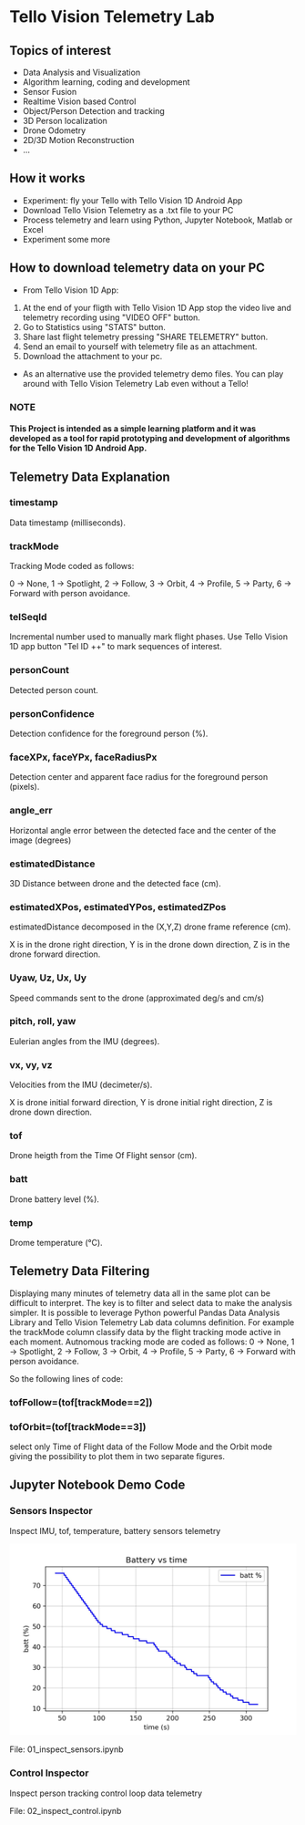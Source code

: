 # Tello Vision Telemetry Lab

## Topics of interest
- Data Analysis and Visualization
- Algorithm learning, coding and development
- Sensor Fusion
- Realtime Vision based Control
- Object/Person Detection and tracking
- 3D Person localization
- Drone Odometry
- 2D/3D Motion Reconstruction
- ...

## How it works
- Experiment: fly your Tello with Tello Vision 1D Android App 
- Download Tello Vision Telemetry as a .txt file to your PC
- Process telemetry and learn using Python, Jupyter Notebook, Matlab or Excel
- Experiment some more

## How to download telemetry data on your PC
- From Tello Vision 1D App:
1. At the end of your fligth with Tello Vision 1D App stop the video live and telemetry recording using "VIDEO OFF" button. 
2. Go to Statistics using "STATS" button. 
3. Share last flight telemetry pressing "SHARE TELEMETRY" button.
4. Send an email to yourself with telemetry file as an attachment.
5. Download the attachment to your pc.
- As an alternative use the provided telemetry demo files.
You can play around with Tello Vision Telemetry Lab even without a Tello!

### NOTE
#### This Project is intended as a simple learning platform and it was developed as a tool for rapid prototyping and development of algorithms for the Tello Vision 1D Android App.

## Telemetry Data Explanation <a class="anchor" id="data-explanation"></a>

### timestamp 
Data timestamp (milliseconds).

### trackMode
Tracking Mode coded as follows:

0 -> None, 
1 -> Spotlight,
2 -> Follow,
3 -> Orbit, 
4 -> Profile, 
5 -> Party,
6 -> Forward with person avoidance.

### telSeqId
Incremental number used to manually mark flight phases. Use Tello Vision 1D app button "Tel ID ++" to mark sequences of interest.

### personCount
Detected person count.

### personConfidence
Detection confidence for the foreground person (%).

### faceXPx, faceYPx, faceRadiusPx
Detection center and apparent face radius for the foreground person (pixels).

### angle_err
Horizontal angle error between the detected face and the center of the image (degrees)

### estimatedDistance
3D Distance between drone and the detected face (cm).

### estimatedXPos, estimatedYPos, estimatedZPos
estimatedDistance decomposed in the (X,Y,Z) drone frame reference (cm).

X is in the drone right direction, Y is in the drone down direction, Z is in the drone forward direction.

### Uyaw, Uz, Ux, Uy
Speed commands sent to the drone (approximated deg/s and cm/s)

### pitch, roll, yaw
Eulerian angles from the IMU (degrees).

### vx, vy, vz
Velocities from the IMU (decimeter/s).

X is drone initial forward direction, Y is drone initial right direction, Z is drone down direction.

### tof
Drone heigth from the Time Of Flight sensor (cm).

### batt
Drone battery level (%).

### temp
Drome temperature (°C).

## Telemetry Data Filtering
Displaying many minutes of telemetry data all in the same plot can be difficult to interpret.
The key is to filter and select data to make the analysis simpler.
It is possible to leverage Python powerful Pandas Data Analysis Library and Tello Vision Telemetry Lab data columns definition.
For example the trackMode column classify data by the flight tracking mode active in each moment.
Autnomous tracking mode are coded as follows:
0 -> None, 
1 -> Spotlight,
2 -> Follow,
3 -> Orbit, 
4 -> Profile, 
5 -> Party,
6 -> Forward with person avoidance.

So the following lines  of code:

### tofFollow=(tof[trackMode==2])
### tofOrbit=(tof[trackMode==3])

select only Time of Flight data of the Follow Mode and the Orbit mode giving the possibility to plot them in two separate figures.

## Jupyter Notebook Demo Code

### Sensors Inspector
Inspect IMU, tof, temperature, battery sensors telemetry

![GitHub Logo](/doc/img/sensors/battery.jpg)

File: 01_inspect_sensors.ipynb

### Control Inspector
Inspect person tracking control loop data telemetry

File: 02_inspect_control.ipynb






